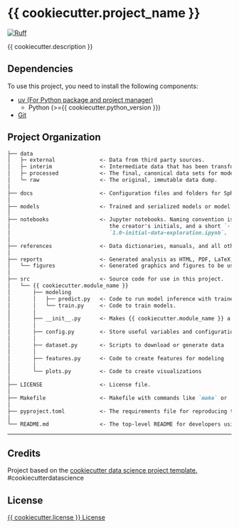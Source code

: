 # {{ cookiecutter.project_name }}

[![Ruff](https://img.shields.io/endpoint?url=https://raw.githubusercontent.com/astral-sh/ruff/main/assets/badge/v2.json)](https://github.com/astral-sh/ruff)

{{ cookiecutter.description }}

## Dependencies

To use this project, you need to install the following components:

- [uv (For Python package and project manager)](https://github.com/astral-sh/uv)
  - Python (>={{ cookiecutter.python_version }})
- [Git](https://git-scm.com/)

## Project Organization

```markdown
├── data  
│   ├─ external              <- Data from third party sources.  
│   ├─ interim               <- Intermediate data that has been transformed.  
│   ├─ processed             <- The final, canonical data sets for modeling.  
│   └─ raw                   <- The original, immutable data dump.  
│  
├── docs                     <- Configuration files and folders for Sphinx.  
│  
├── models                   <- Trained and serialized models or model predictions, model summaries.  
│  
├── notebooks                <- Jupyter notebooks. Naming convention is a number (for ordering),  
│                               the creator's initials, and a short `-` delimited description, e.g.  
│                               `1.0-initial-data-exploration.ipynb`.  
│  
├── references               <- Data dictionaries, manuals, and all other explanatory materials.  
│  
├── reports                  <- Generated analysis as HTML, PDF, LaTeX, etc.  
│   └── figures              <- Generated graphics and figures to be used in reporting.  
│  
├── src                      <- Source code for use in this project.
│   └── {{ cookiecutter.module_name }}  
│       ├── modeling  
│       │   ├── predict.py   <- Code to run model inference with trained models.  
│       │   └── train.py     <- Code to train models.  
│       │  
│       ├── __init__.py      <- Makes {{ cookiecutter.module_name }} a Python module.  
│       │  
│       ├── config.py        <- Store useful variables and configuration  
│       │  
│       ├── dataset.py       <- Scripts to download or generate data  
│       │  
│       ├── features.py      <- Code to create features for modeling  
│       │  
│       └── plots.py         <- Code to create visualizations  
│  
├── LICENSE                  <- License file.  
│  
├── Makefile                 <- Makefile with commands like `make` or `make setup`...  
│  
├── pyproject.toml           <- The requirements file for reproducing the analysis environment.  
│  
└── README.md                <- The top-level README for developers using this project.  
```

--------

## Credits

Project based on the [cookiecutter data science project template.](https://drivendata.github.io/cookiecutter-data-science/) #cookiecutterdatascience

## License

[{{ cookiecutter.license }} License](LICENSE)
